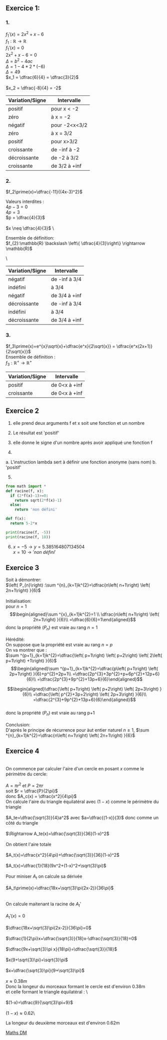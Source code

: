 ## Exercice 1:

### 1.

$f_1\prime(x)=2x^2+x-6$
\
$f_{1}:\mathbb{R} \rightarrow \mathbb{R}$
\
$f_1\prime(x)=0$
\
$2x^2+x-6=0$
\
$\Delta = b^2-4ac$
\
$\Delta = 1-4*2*(-6)$
\
$\Delta = 49$
\
$x_1 = \dfrac{6}{4} = \dfrac{3}{2}$
\
\
$x_2 = \dfrac{-8}{4} = -2$

| Variation/Signe   | Intervalle    |
|--------------- | --------------- |
|positif | pour x < -2|
|zéro | à x = -2|
|négatif | pour -2<x<3/2|
|zéro | à x = 3/2|
|positif | pour x>3/2|
|croissante | de -inf à -2|
|décroissante | de -2 à 3/2|
|croissante | de 3/2 à +inf|

### 2.

$f_2\prime(x)=\dfrac{-11}{(4x-3)^2}$

Valeurs interdites : \
$4p-3 = 0$ \
$4p = 3$ \
$p = \dfrac{4}{3}$ \
\
$x \neq \dfrac{4}{3}$ \

Ensemble de définition:
\
$f_{2}:\mathbb{R} \backslash \left\{ \dfrac{4}{3}\right\} \rightarrow \mathbb{R}$

\

| Variation/Signe   | Intervalle    |
|--------------- | --------------- |
| négatif | de -inf à 3/4 |
| indéfini | à 3/4 |
| négatif | de 3/4 à +inf |
| décroissante | de -inf à 3/4 |
| indéfini | à 3/4 |
| décroissante | de 3/4 à +inf |


### 3. 

$f_3\prime(x)=e^{x}\sqrt{x}+\dfrac{e^x}{2\sqrt{x}} = \dfrac{e^x(2x+1)}{2\sqrt{x}}$
\
Ensemble de définition :\
$f_3:\mathbb{R}^{+} \rightarrow \mathbb{R}^{+}$

| Variation/Signe   | Intervalle    |
|--------------- | --------------- |
| positif | de 0<x à +inf|
| croissante | de 0<x à +inf|

## Exercice 2 

1. elle prend deux arguments f et x soit une fonction et un nombre

2.  Le résultat est 'positif'

3. elle donne le signe d'un nombre après avoir appliqué une fonction f

4.
a. L'instruction lambda sert à définir une fonction anonyme (sans nom)
b. 'positif'

5. 

```python
from math import * 
def racine(f, x):
  if (2*f(x)-1)>=0:
    return sqrt(2*f(x)-1)
  else:
    return 'non défini'

def f(x):
  return 5-2*x

print(racine(f, -5))
print(racine(f, 10))
```

6. $x = -5 \rightarrow y=5.385164807134504$  \
$x = 10 \rightarrow 'non \ défini'$

## Exercice 3 

Soit à démontrer:
\
$\left( P_{n}\right) :\sum ^{n}_{k=1}k^{2}=\dfrac{n\left( n+1\right) \left( 2n+1\right) }{6}$
\
\
Initialisation:
\
pour $n=1$ $$\begin{aligned}\sum ^{x}_{k=1}k^{2}=1 \\
\dfrac{n\left( n+1\right) \left( 2n+1\right) }{6}\\
=\dfrac{6}{6}=1\end{aligned}$$
donc la propriété $\left( P_n \right)$ est vraie au rang $n=1$ 
\
\
Hérédité:
\
On suppose que la propriété est vraie au rang $n=p$ 
\
On va montrer que :
\
$\sum ^{p+1}_{k=1}k^{2}=\dfrac{\left( p+1\right) \left( p+2\right) \left( 2\left( p+1\right) +1\right) }{6}$
$$\begin{aligned}\sum ^{p+1}_{k=1}k^{2}=\dfrac{p\left( p+1\right) \left( 2p+1\right) }{6}+p^{2}+2p+1\\
=\dfrac{2p^{3}+3p^{2}+p+6p^{2}+12p+6}{6}\\
=\dfrac{2p^{3}+9p^{2}+13p+6}{6}\end{aligned}$$

$$\begin{aligned}\dfrac{\left( p+1\right) \left( p+2\right) \left( 2p+3\right) }{6}\\
=\dfrac{\left( p^{2}+3p+2\right) \left( 2p+3\right) }{6}\\
=\dfrac{2^{3}+9p^{2}+13p+6}{6}\end{aligned}$$
\
donc la propriété $\left( P_n \right)$ est vraie au rang p+1 
\
\
Conclusion:
\
D'après le principe de récurrence pour àut entier naturel $n\geq 1$, $\sum ^{n}_{k=1}k^{2}=\dfrac{n\left( n+1\right) \left( 2n+1\right) }{6}$


## Exercice 4
\
On commence par calculer l'aire d'un cercle en posant $x$ comme le périmètre du cercle:
\
\
$A=\pi r^2$ et $P = 2\pi r$ \
soit $r = \dfrac{P}{2\pi}$ \
donc $A_c(x) = \dfrac{x^2}{4\pi}$
\
On calcule l'aire du triangle équilatéral avec $(1-x)$ comme le périmètre du triangle \
\
$A_te=\dfrac{\sqrt{3}}{4}a^2$ 
avec $a=\dfrac{(1-x)}{3}$ donc comme un côté du triangle \
\
$\Rightarrow A_te(x)=\dfrac{\sqrt{3}}{36}(1-x)^2$
\
\
On obtient l'aire totale
\
\
$A_t(x)=\dfrac{x^2}{4\pi}+\dfrac{\sqrt{3}}{36}(1-x)^2$\
\
$A_t(x)=\dfrac{1}{18}(9x^2+(1-x)^2+\sqrt{3}\pi)$
\
\
Pour miniser $A_t$ on calcule sa dérivée \
\
$A_t\prime(x)=\dfrac{18x+\sqrt{3}\pi(2x-2)}{36\pi}$ \
\
\
On calcule maitenant la racine de $A_t\prime$ 
\
\
$A_t\prime(x)=0$\
\
$\dfrac{18x+\sqrt{3}\pi(2x-2)}{36\pi}=0$\
\
$\dfrac{1}{2\pi}x+\dfrac{\sqrt{3}}{18}x-\dfrac{\sqrt{3}}{18}=0$\
\
$\dfrac{9x+\sqrt{3}\pi x}{18\pi}=\dfrac{\sqrt{3}}{18}$\
\
$x(9+\sqrt{3}\pi)=\sqrt{3}\pi$\
\
$x=\dfrac{\sqrt{3}\pi}{9+\sqrt{3}\pi}$\
\
$x\approx 0.38m$\
Donc la longeur du morceaux formant le cercle est d'environ 0.38m \
et celle formant le triangle équilatéral : 
\ 
\
\
$(1-x)=\dfrac{9}{\sqrt{3}\pi+9}$\
\
$(1-x)\approx 0.62$\

La longeur du deuxième morceaux est d'environ 0.62m


[Maths DM](Maths_DM.md)
